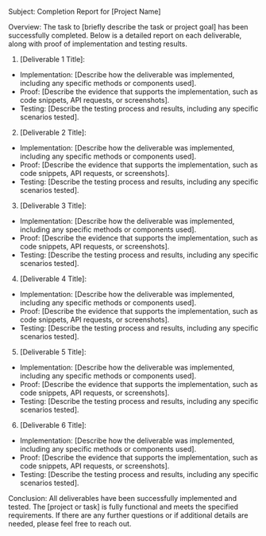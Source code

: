 Subject: Completion Report for [Project Name]

Overview:
The task to [briefly describe the task or project goal] has been successfully completed. Below is a detailed report on each deliverable, along with proof of implementation and testing results.

1. [Deliverable 1 Title]:
* Implementation: [Describe how the deliverable was implemented, including any specific methods or components used].
* Proof: [Describe the evidence that supports the implementation, such as code snippets, API requests, or screenshots].
* Testing: [Describe the testing process and results, including any specific scenarios tested].

2. [Deliverable 2 Title]:
* Implementation: [Describe how the deliverable was implemented, including any specific methods or components used].
* Proof: [Describe the evidence that supports the implementation, such as code snippets, API requests, or screenshots].
* Testing: [Describe the testing process and results, including any specific scenarios tested].

3. [Deliverable 3 Title]:
* Implementation: [Describe how the deliverable was implemented, including any specific methods or components used].
* Proof: [Describe the evidence that supports the implementation, such as code snippets, API requests, or screenshots].
* Testing: [Describe the testing process and results, including any specific scenarios tested].

4. [Deliverable 4 Title]:
* Implementation: [Describe how the deliverable was implemented, including any specific methods or components used].
* Proof: [Describe the evidence that supports the implementation, such as code snippets, API requests, or screenshots].
* Testing: [Describe the testing process and results, including any specific scenarios tested].

5. [Deliverable 5 Title]:
* Implementation: [Describe how the deliverable was implemented, including any specific methods or components used].
* Proof: [Describe the evidence that supports the implementation, such as code snippets, API requests, or screenshots].
* Testing: [Describe the testing process and results, including any specific scenarios tested].

6. [Deliverable 6 Title]:
* Implementation: [Describe how the deliverable was implemented, including any specific methods or components used].
* Proof: [Describe the evidence that supports the implementation, such as code snippets, API requests, or screenshots].
* Testing: [Describe the testing process and results, including any specific scenarios tested].

Conclusion:
All deliverables have been successfully implemented and tested. The [project or task] is fully functional and meets the specified requirements. If there are any further questions or if additional details are needed, please feel free to reach out.

